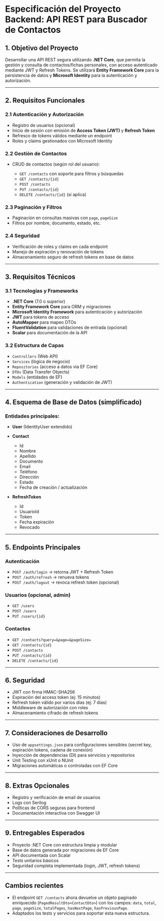 # Especificación del Proyecto Backend: API REST para Buscador de Contactos

## 1. Objetivo del Proyecto

Desarrollar una API REST segura utilizando **.NET Core**, que permita la gestión y consulta de contactos/fichas personales, con acceso autenticado mediante JWT y Refresh Tokens. Se utilizará **Entity Framework Core** para la persistencia de datos y **Microsoft Identity** para la autenticación y autorización.

---

## 2. Requisitos Funcionales

### 2.1 Autenticación y Autorización

* Registro de usuarios (opcional)
* Inicio de sesión con emisión de **Access Token (JWT)** y **Refresh Token**
* Refresco de tokens válidos mediante un endpoint
* Roles y claims gestionados con Microsoft Identity

### 2.2 Gestión de Contactos

* CRUD de contactos (según rol del usuario):

  * `GET /contacts` con soporte para filtros y búsquedas
  * `GET /contacts/{id}`
  * `POST /contacts`
  * `PUT /contacts/{id}`
  * `DELETE /contacts/{id}` (si aplica)

### 2.3 Paginación y Filtros

* Paginación en consultas masivas con `page`, `pageSize`
* Filtros por nombre, documento, estado, etc.

### 2.4 Seguridad

* Verificación de roles y claims en cada endpoint
* Manejo de expiración y renovación de tokens
* Almacenamiento seguro de refresh tokens en base de datos

---

## 3. Requisitos Técnicos

### 3.1 Tecnologías y Frameworks

* **.NET Core** (7.0 o superior)
* **Entity Framework Core** para ORM y migraciones
* **Microsoft Identity Framework** para autenticación y autorización
* **JWT** para tokens de acceso
* **AutoMapper** para mapeo DTOs
* **FluentValidation** para validaciones de entrada (opcional)
* **Scalar** para documentación de la API

### 3.2 Estructura de Capas

* `Controllers` (Web API)
* `Services` (lógica de negocio)
* `Repositories` (acceso a datos via EF Core)
* `DTOs` (Data Transfer Objects)
* `Models` (entidades de EF)
* `Authentication` (generación y validación de JWT)

---

## 4. Esquema de Base de Datos (simplificado)

### Entidades principales:

* **User** (IdentityUser extendido)
* **Contact**

  * Id
  * Nombre
  * Apellido
  * Documento
  * Email
  * Teléfono
  * Dirección
  * Estado
  * Fecha de creación / actualización
* **RefreshToken**

  * Id
  * UsuarioId
  * Token
  * Fecha expiración
  * Revocado

---

## 5. Endpoints Principales

### Autenticación

* `POST /auth/login` → retorna JWT + Refresh Token
* `POST /auth/refresh` → renueva tokens
* `POST /auth/logout` → revoca refresh token (opcional)

### Usuarios (opcional, admin)

* `GET /users`
* `POST /users`
* `PUT /users/{id}`

### Contactos

* `GET /contacts?query=&page=&pageSize=`
* `GET /contacts/{id}`
* `POST /contacts`
* `PUT /contacts/{id}`
* `DELETE /contacts/{id}`

---

## 6. Seguridad

* JWT con firma HMAC-SHA256
* Expiración del access token (ej: 15 minutos)
* Refresh token válido por varios días (ej: 7 días)
* Middleware de autorización con roles
* Almacenamiento cifrado de refresh tokens

---

## 7. Consideraciones de Desarrollo

* Uso de `appsettings.json` para configuraciones sensibles (secret key, expiración tokens, cadena de conexión)
* Inyección de dependencias (DI) para servicios y repositorios
* Unit Testing con xUnit o NUnit
* Migraciones automáticas o controladas con EF Core

---

## 8. Extras Opcionales

* Registro y verificación de email de usuarios
* Logs con Serilog
* Políticas de CORS seguras para frontend
* Documentación interactiva con Swagger UI

---

## 9. Entregables Esperados

* Proyecto .NET Core con estructura limpia y modular
* Base de datos generada por migraciones de EF Core
* API documentada con Scalar
* Tests unitarios básicos
* Seguridad completa implementada (login, JWT, refresh tokens)

---

## Cambios recientes

- El endpoint `GET /contacts` ahora devuelve un objeto paginado enriquecido (`PagedResultDto<ContactDto>`) con los campos: `data`, `total`, `page`, `pageSize`, `totalPages`, `hasNextPage`, `hasPreviousPage`.
- Adaptados los tests y servicios para soportar esta nueva estructura.
